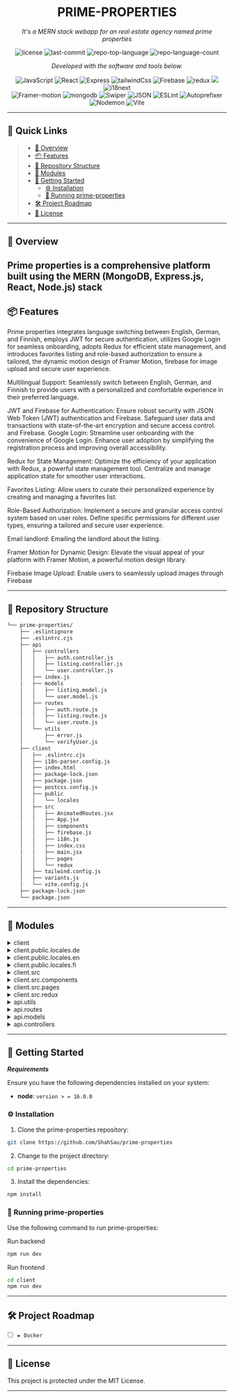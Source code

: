 <p align="center">
    <h1 align="center">PRIME-PROPERTIES</h1>
</p>
<p align="center">
    <em>
     It's a MERN stack webapp for an real estate agency named prime properties
    </em>
</p>
<p align="center">
	<img src="https://img.shields.io/github/license/ShahSau/prime-properties?style=flat&color=0080ff" alt="license">
	<img src="https://img.shields.io/github/last-commit/ShahSau/prime-properties?style=flat&color=0080ff" alt="last-commit">
	<img src="https://img.shields.io/github/languages/top/ShahSau/prime-properties?style=flat&color=0080ff" alt="repo-top-language">
	<img src="https://img.shields.io/github/languages/count/ShahSau/prime-properties?style=flat&color=0080ff" alt="repo-language-count">
<p>
<p align="center">
		<em>Developed with the software and tools below.</em>
</p>
<p align="center">
	<img src="https://img.shields.io/badge/JavaScript-F7DF1E.svg?style=flat&logo=JavaScript&logoColor=black" alt="JavaScript">
	<img src="https://img.shields.io/badge/React-61DAFB.svg?style=flat&logo=React&logoColor=black" alt="React">
    <img src="https://img.shields.io/badge/Express-000000.svg?style=flat&logo=Express&logoColor=white" alt="Express">
    <img src="https://img.shields.io/badge/tailwindcss-%2338B2AC.svg?style=flat&logo=tailwind-css&logoColor=white" alt="tailwindCss">
    <img src="https://img.shields.io/badge/Firebase-FFCA28.svg?style=flat&logo=Firebase&logoColor=black" alt="Firebase">
    <img src="https://img.shields.io/badge/redux-%23593d88.svg?style=flat&logo=redux&logoColor=white" alt="redux">
    <img src="https://img.shields.io/badge/JWT-black?style=flat&logo=JSON%20web%20tokens" alr="JWT">
    <img src="https://img.shields.io/badge/i18next-26A69A.svg?style=flat&logo=i18next&logoColor=white" alt="i18next">
	<br>
    <img src="https://img.shields.io/badge/Framer-black?style=flat&logo=framer&logoColor=blue" alt="Framer-motion">
    <img src="https://img.shields.io/badge/MongoDB-%234ea94b.svg?style=flat&logo=mongodb&logoColor=white" alt="mongodb">
	<img src="https://img.shields.io/badge/Swiper-6332F6.svg?style=flat&logo=Swiper&logoColor=white" alt="Swiper">
    <img src="https://img.shields.io/badge/JSON-000000.svg?style=flat&logo=JSON&logoColor=white" alt="JSON">
	<img src="https://img.shields.io/badge/ESLint-4B32C3.svg?style=flat&logo=ESLint&logoColor=white" alt="ESLint">
    <img src="https://img.shields.io/badge/Autoprefixer-DD3735.svg?style=flat&logo=Autoprefixer&logoColor=white" alt="Autoprefixer">
    <img src="https://img.shields.io/badge/Nodemon-76D04B.svg?style=flat&logo=Nodemon&logoColor=white" alt="Nodemon">
    <img src="https://img.shields.io/badge/Vite-646CFF.svg?style=flat&logo=Vite&logoColor=white" alt="Vite">
	
    
	
</p>
<hr>

## 🔗 Quick Links

> - [📍 Overview](#📍-overview)
> - [📦 Features](#📦-features)
> - [📂 Repository Structure](#📂-repository-structure)
> - [🧩 Modules](#🧩-modules)
> - [🚀 Getting Started](#🚀-getting-started)
>   - [⚙️ Installation](#⚙️-installation)
>   - [🤖 Running prime-properties](#🤖-running-prime-properties)
> - [🛠 Project Roadmap](#🛠-project-roadmap)
> - [📄 License](#📄-license)

---

## 📍 Overview

Prime properties is a comprehensive platform built using the MERN (MongoDB, Express.js, React, Node.js) stack
---

## 📦 Features
<!-- Title: Elevated User Experience and Robust Security: A Feature-Packed Platform with Multilingual Support, JWT Authentication, and Role-Based Authorization -->

Prime properties integrates language switching between English, German, and Finnish, employs JWT for secure authentication, utilizes Google Login for seamless onboarding, adopts Redux for efficient state management, and introduces favorites listing and role-based authorization to ensure a tailored, the dynamic motion design of Framer Motion, firebase for image upload and secure user experience.

Multilingual Support:
Seamlessly switch between English, German, and Finnish to provide users with a personalized and comfortable experience in their preferred language.

JWT and Firebase for Authentication:
Ensure robust security with JSON Web Token (JWT) authentication and Firebase. Safeguard user data and transactions with state-of-the-art encryption and secure access control. and Firebase.
Google Login:
Streamline user onboarding with the convenience of Google Login. Enhance user adoption by simplifying the registration process and improving overall accessibility.

Redux for State Management:
Optimize the efficiency of your application with Redux, a powerful state management tool. Centralize and manage application state for smoother user interactions.

Favorites Listing:
Allow users to curate their personalized experience by creating and managing a favorites list. 

Role-Based Authorization:
Implement a secure and granular access control system based on user roles. Define specific permissions for different user types, ensuring a tailored and secure user experience.

Email landlord:
Emailing the landlord about the listing.

Framer Motion for Dynamic Design:
Elevate the visual appeal of your platform with Framer Motion, a powerful motion design library. 

Firebase Image Upload:
Enable users to seamlessly upload images through Firebase

---

## 📂 Repository Structure

```sh
└── prime-properties/
    ├── .eslintignore
    ├── .eslintrc.cjs
    ├── api
    │   ├── controllers
    │   │   ├── auth.controller.js
    │   │   ├── listing.controller.js
    │   │   └── user.controller.js
    │   ├── index.js
    │   ├── models
    │   │   ├── listing.model.js
    │   │   └── user.model.js
    │   ├── routes
    │   │   ├── auth.route.js
    │   │   ├── listing.route.js
    │   │   └── user.route.js
    │   └── utils
    │       ├── error.js
    │       └── verifyUser.js
    ├── client
    │   ├── .eslintrc.cjs
    │   ├── i18n-parser.config.js
    │   ├── index.html
    │   ├── package-lock.json
    │   ├── package.json
    │   ├── postcss.config.js
    │   ├── public
    │   │   └── locales
    │   ├── src
    │   │   ├── AnimatedRoutes.jsx
    │   │   ├── App.jsx
    │   │   ├── components
    │   │   ├── firebase.js
    │   │   ├── i18n.js
    │   │   ├── index.css
    │   │   ├── main.jsx
    │   │   ├── pages
    │   │   └── redux
    │   ├── tailwind.config.js
    │   ├── variants.js
    │   └── vite.config.js
    ├── package-lock.json
    └── package.json
```

---

## 🧩 Modules

<details closed><summary>client</summary>

| File                                                                                                          | Summary                                                                                                                                                                                                                               |
| ---                                                                                                           | ---                                                                                                                                                                                                                                   |
| [variants.js](https://github.com/ShahSau/prime-properties/blob/master/client/variants.js)                     | Framer motion variant          |
| [i18n-parser.config.js](https://github.com/ShahSau/prime-properties/blob/master/client/i18n-parser.config.js) | i18n config file  |
| [vite.config.js](https://github.com/ShahSau/prime-properties/blob/master/client/vite.config.js)               | Vite config file      |
| [tailwind.config.js](https://github.com/ShahSau/prime-properties/blob/master/client/tailwind.config.js)       | TailwindCSS config file    |

</details>

<details closed><summary>client.public.locales.de</summary>

| File                                                                                                                  | Summary                                                                                                                                                                                                                                            |
| ---                                                                                                                   | ---                                                                                                                                                                                                                                                |
| [translation.json](https://github.com/ShahSau/prime-properties/blob/master/client/public/locales/de/translation.json) | German language dictionary |

</details>

<details closed><summary>client.public.locales.en</summary>

| File                                                                                                                  | Summary                                                                                                                                                                                                                                            |
| ---                                                                                                                   | ---                                                                                                                                                                                                                                                |
| [translation.json](https://github.com/ShahSau/prime-properties/blob/master/client/public/locales/en/translation.json) | English language dictionary |

</details>

<details closed><summary>client.public.locales.fi</summary>

| File                                                                                                                  | Summary                                                                                                                                                                                                                                            |
| ---                                                                                                                   | ---                                                                                                                                                                                                                                                |
| [translation.json](https://github.com/ShahSau/prime-properties/blob/master/client/public/locales/fi/translation.json) | Finnish language dictionary |

</details>

<details closed><summary>client.src</summary>

| File                                                                                                        | Summary                                                                                                                                                                                                                                |
| ---                                                                                                         | ---                                                                                                                                                                                                                                    |
| [main.jsx](https://github.com/ShahSau/prime-properties/blob/master/client/src/main.jsx)                     | Root of the file           |
| [AnimatedRoutes.jsx](https://github.com/ShahSau/prime-properties/blob/master/client/src/AnimatedRoutes.jsx) | Routing in the client side of the app |
| [i18n.js](https://github.com/ShahSau/prime-properties/blob/master/client/src/i18n.js)                       | Language Switcher           |
|             |
| [firebase.js](https://github.com/ShahSau/prime-properties/blob/master/client/src/firebase.js)               | Firebase config        |
|           |

</details>

<details closed><summary>client.src.components</summary>

| File                                                                                                                       | Summary                                                                                                                                                                                                                                             |
| ---                                                                                                                        | ---                                                                                                                                                                                                                                                 |
| [OAuth.jsx](https://github.com/ShahSau/prime-properties/blob/master/client/src/components/OAuth.jsx)                       | Authentication component            |
| [Header.jsx](https://github.com/ShahSau/prime-properties/blob/master/client/src/components/Header.jsx)                     | Header component          |
| [ListingItem.jsx](https://github.com/ShahSau/prime-properties/blob/master/client/src/components/ListingItem.jsx)           | Individual listing component      |
| [LanguageDropdown.jsx](https://github.com/ShahSau/prime-properties/blob/master/client/src/components/LanguageDropdown.jsx) | Language dropdown component |
| [Contact.jsx](https://github.com/ShahSau/prime-properties/blob/master/client/src/components/Contact.jsx)                   | Contact component          |
| [PrivateRoute.jsx](https://github.com/ShahSau/prime-properties/blob/master/client/src/components/PrivateRoute.jsx)         | Private route component    |
| [Transition.jsx](https://github.com/ShahSau/prime-properties/blob/master/client/src/components/Transition.jsx)             | Translation component      |
| [ItemListing.jsx](https://github.com/ShahSau/prime-properties/blob/master/client/src/components/ItemListing.jsx)           | Individual listing component (seller view)     |

</details>

<details closed><summary>client.src.pages</summary>

| File                                                                                                            | Summary                                                                                                                                                                                                                                     |
| ---                                                                                                             | ---                                                                                                                                                                                                                                         |
| [Home.jsx](https://github.com/ShahSau/prime-properties/blob/master/client/src/pages/Home.jsx)                   | Home page         |
| [CreateListing.jsx](https://github.com/ShahSau/prime-properties/blob/master/client/src/pages/CreateListing.jsx) | Create a listing page|
| [UpdateListing.jsx](https://github.com/ShahSau/prime-properties/blob/master/client/src/pages/UpdateListing.jsx) | Update a listing (only visible to the advertizer) |
| [Profile.jsx](https://github.com/ShahSau/prime-properties/blob/master/client/src/pages/Profile.jsx)             | Profile page       |
| [Signin.jsx](https://github.com/ShahSau/prime-properties/blob/master/client/src/pages/Signin.jsx)               | Signin page       |
| [Search.jsx](https://github.com/ShahSau/prime-properties/blob/master/client/src/pages/Search.jsx)               | search page       |
| [About.jsx](https://github.com/ShahSau/prime-properties/blob/master/client/src/pages/About.jsx)                 | About page         |
| [Listing.jsx](https://github.com/ShahSau/prime-properties/blob/master/client/src/pages/Listing.jsx)             | All listings page       |
| [SignUp.jsx](https://github.com/ShahSau/prime-properties/blob/master/client/src/pages/SignUp.jsx)               | Signup page       |

</details>

<details closed><summary>client.src.redux</summary>

| File                                                                                          | Summary                                                                                                                                                                                                                            |
| ---                                                                                           | ---                                                                                                                                                                                                                                |
| [store.js](https://github.com/ShahSau/prime-properties/blob/master/client/src/redux/store.js) | Redux store |

</details>


<details closed><summary>api.utils</summary>

| File                                                                                             | Summary                                                                                                                                                                                                                          |
| ---                                                                                              | ---                                                                                                                                                                                                                              |
| [error.js](https://github.com/ShahSau/prime-properties/blob/master/api/utils/error.js)           | Error handler      |
| [verifyUser.js](https://github.com/ShahSau/prime-properties/blob/master/api/utils/verifyUser.js) | User token verification |

</details>

<details closed><summary>api.routes</summary>

| File                                                                                                    | Summary                                                                                                                                                                                                                              |
| ---                                                                                                     | ---                                                                                                                                                                                                                                  |
| [listing.route.js](https://github.com/ShahSau/prime-properties/blob/master/api/routes/listing.route.js) | Listing Route |
| [auth.route.js](https://github.com/ShahSau/prime-properties/blob/master/api/routes/auth.route.js)       | Authentication route    |
| [user.route.js](https://github.com/ShahSau/prime-properties/blob/master/api/routes/user.route.js)       | User route   |

</details>

<details closed><summary>api.models</summary>

| File                                                                                                    | Summary                                                                                                                                                                                                                              |
| ---                                                                                                     | ---                                                                                                                                                                                                                                  |
| [listing.model.js](https://github.com/ShahSau/prime-properties/blob/master/api/models/listing.model.js) | Listing model |
| [user.model.js](https://github.com/ShahSau/prime-properties/blob/master/api/models/user.model.js)       | User model   |

</details>

<details closed><summary>api.controllers</summary>

| File                                                                                                                   | Summary                                                                                                                                                                                                                                        |
| ---                                                                                                                    | ---                                                                                                                                                                                                                                            |
| [listing.controller.js](https://github.com/ShahSau/prime-properties/blob/master/api/controllers/listing.controller.js) | Listing controller |
| [auth.controller.js](https://github.com/ShahSau/prime-properties/blob/master/api/controllers/auth.controller.js)       | Authentication controller    |
| [user.controller.js](https://github.com/ShahSau/prime-properties/blob/master/api/controllers/user.controller.js)       | User controller   |

</details>

---

## 🚀 Getting Started

***Requirements***

Ensure you have the following dependencies installed on your system:

* **node**: `version > = 16.0.0`

### ⚙️ Installation

1. Clone the prime-properties repository:

```sh
git clone https://github.com/ShahSau/prime-properties
```

2. Change to the project directory:

```sh
cd prime-properties
```

3. Install the dependencies:

```sh
npm install
```

### 🤖 Running prime-properties

Use the following command to run prime-properties:

Run backend
```sh 
npm run dev
```
Run frontend
```sh
cd client
npm run dev
```

---

## 🛠 Project Roadmap

- [ ] `► Docker`


---

## 📄 License

This project is protected under the MIT License.

---


